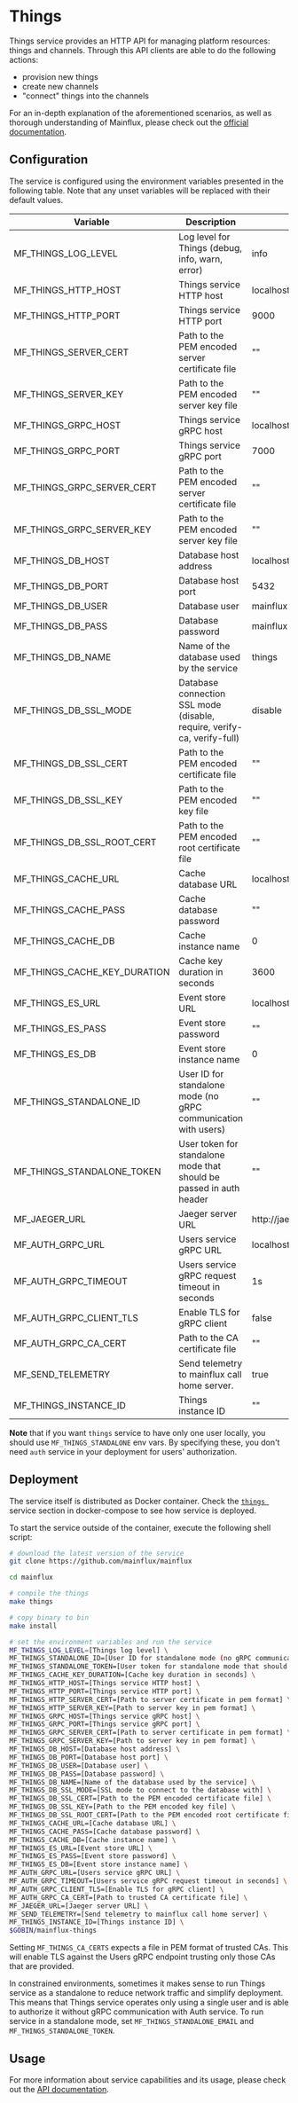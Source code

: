# Things

Things service provides an HTTP API for managing platform resources: things and channels.
Through this API clients are able to do the following actions:

- provision new things
- create new channels
- "connect" things into the channels

For an in-depth explanation of the aforementioned scenarios, as well as thorough
understanding of Mainflux, please check out the [official documentation][doc].

## Configuration

The service is configured using the environment variables presented in the
following table. Note that any unset variables will be replaced with their
default values.

| Variable                     | Description                                                             | Default                        |
| ---------------------------- | ----------------------------------------------------------------------- | ------------------------------ |
| MF_THINGS_LOG_LEVEL          | Log level for Things (debug, info, warn, error)                         | info                           |
| MF_THINGS_HTTP_HOST          | Things service HTTP host                                                | localhost                      |
| MF_THINGS_HTTP_PORT          | Things service HTTP port                                                | 9000                           |
| MF_THINGS_SERVER_CERT        | Path to the PEM encoded server certificate file                         | ""                             |
| MF_THINGS_SERVER_KEY         | Path to the PEM encoded server key file                                 | ""                             |
| MF_THINGS_GRPC_HOST          | Things service gRPC host                                                | localhost                      |
| MF_THINGS_GRPC_PORT          | Things service gRPC port                                                | 7000                           |
| MF_THINGS_GRPC_SERVER_CERT   | Path to the PEM encoded server certificate file                         | ""                             |
| MF_THINGS_GRPC_SERVER_KEY    | Path to the PEM encoded server key file                                 | ""                             |
| MF_THINGS_DB_HOST            | Database host address                                                   | localhost                      |
| MF_THINGS_DB_PORT            | Database host port                                                      | 5432                           |
| MF_THINGS_DB_USER            | Database user                                                           | mainflux                       |
| MF_THINGS_DB_PASS            | Database password                                                       | mainflux                       |
| MF_THINGS_DB_NAME            | Name of the database used by the service                                | things                         |
| MF_THINGS_DB_SSL_MODE        | Database connection SSL mode (disable, require, verify-ca, verify-full) | disable                        |
| MF_THINGS_DB_SSL_CERT        | Path to the PEM encoded certificate file                                | ""                             |
| MF_THINGS_DB_SSL_KEY         | Path to the PEM encoded key file                                        | ""                             |
| MF_THINGS_DB_SSL_ROOT_CERT   | Path to the PEM encoded root certificate file                           | ""                             |
| MF_THINGS_CACHE_URL          | Cache database URL                                                      | localhost:6379                 |
| MF_THINGS_CACHE_PASS         | Cache database password                                                 | ""                             |
| MF_THINGS_CACHE_DB           | Cache instance name                                                     | 0                              |
| MF_THINGS_CACHE_KEY_DURATION | Cache key duration in seconds                                           | 3600                           |
| MF_THINGS_ES_URL             | Event store URL                                                         | localhost:6379                 |
| MF_THINGS_ES_PASS            | Event store password                                                    | ""                             |
| MF_THINGS_ES_DB              | Event store instance name                                               | 0                              |
| MF_THINGS_STANDALONE_ID      | User ID for standalone mode (no gRPC communication with users)          | ""                             |
| MF_THINGS_STANDALONE_TOKEN   | User token for standalone mode that should be passed in auth header     | ""                             |
| MF_JAEGER_URL                | Jaeger server URL                                                       | http://jaeger:14268/api/traces |
| MF_AUTH_GRPC_URL             | Users service gRPC URL                                                  | localhost:7001                 |
| MF_AUTH_GRPC_TIMEOUT         | Users service gRPC request timeout in seconds                           | 1s                             |
| MF_AUTH_GRPC_CLIENT_TLS      | Enable TLS for gRPC client                                              | false                          |
| MF_AUTH_GRPC_CA_CERT         | Path to the CA certificate file                                         | ""                             |
| MF_SEND_TELEMETRY            | Send telemetry to mainflux call home server.                            | true                           |
| MF_THINGS_INSTANCE_ID        | Things instance ID                                                      | ""                             |

**Note** that if you want `things` service to have only one user locally, you should use `MF_THINGS_STANDALONE` env vars. By specifying these, you don't need `auth` service in your deployment for users' authorization.

## Deployment

The service itself is distributed as Docker container. Check the [`things `](https://github.com/mainflux/mainflux/blob/master/docker/docker-compose.yml#L167-L194) service section in
docker-compose to see how service is deployed.

To start the service outside of the container, execute the following shell script:

```bash
# download the latest version of the service
git clone https://github.com/mainflux/mainflux

cd mainflux

# compile the things
make things

# copy binary to bin
make install

# set the environment variables and run the service
MF_THINGS_LOG_LEVEL=[Things log level] \
MF_THINGS_STANDALONE_ID=[User ID for standalone mode (no gRPC communication with auth)] \
MF_THINGS_STANDALONE_TOKEN=[User token for standalone mode that should be passed in auth header] \
MF_THINGS_CACHE_KEY_DURATION=[Cache key duration in seconds] \
MF_THINGS_HTTP_HOST=[Things service HTTP host] \
MF_THINGS_HTTP_PORT=[Things service HTTP port] \
MF_THINGS_HTTP_SERVER_CERT=[Path to server certificate in pem format] \
MF_THINGS_HTTP_SERVER_KEY=[Path to server key in pem format] \
MF_THINGS_GRPC_HOST=[Things service gRPC host] \
MF_THINGS_GRPC_PORT=[Things service gRPC port] \
MF_THINGS_GRPC_SERVER_CERT=[Path to server certificate in pem format] \
MF_THINGS_GRPC_SERVER_KEY=[Path to server key in pem format] \
MF_THINGS_DB_HOST=[Database host address] \
MF_THINGS_DB_PORT=[Database host port] \
MF_THINGS_DB_USER=[Database user] \
MF_THINGS_DB_PASS=[Database password] \
MF_THINGS_DB_NAME=[Name of the database used by the service] \
MF_THINGS_DB_SSL_MODE=[SSL mode to connect to the database with] \
MF_THINGS_DB_SSL_CERT=[Path to the PEM encoded certificate file] \
MF_THINGS_DB_SSL_KEY=[Path to the PEM encoded key file] \
MF_THINGS_DB_SSL_ROOT_CERT=[Path to the PEM encoded root certificate file] \
MF_THINGS_CACHE_URL=[Cache database URL] \
MF_THINGS_CACHE_PASS=[Cache database password] \
MF_THINGS_CACHE_DB=[Cache instance name] \
MF_THINGS_ES_URL=[Event store URL] \
MF_THINGS_ES_PASS=[Event store password] \
MF_THINGS_ES_DB=[Event store instance name] \
MF_AUTH_GRPC_URL=[Users service gRPC URL] \
MF_AUTH_GRPC_TIMEOUT=[Users service gRPC request timeout in seconds] \
MF_AUTH_GRPC_CLIENT_TLS=[Enable TLS for gRPC client] \
MF_AUTH_GRPC_CA_CERT=[Path to trusted CA certificate file] \
MF_JAEGER_URL=[Jaeger server URL] \
MF_SEND_TELEMETRY=[Send telemetry to mainflux call home server] \
MF_THINGS_INSTANCE_ID=[Things instance ID] \
$GOBIN/mainflux-things
```

Setting `MF_THINGS_CA_CERTS` expects a file in PEM format of trusted CAs. This will enable TLS against the Users gRPC endpoint trusting only those CAs that are provided.

In constrained environments, sometimes it makes sense to run Things service as a standalone to reduce network traffic and simplify deployment. This means that Things service
operates only using a single user and is able to authorize it without gRPC communication with Auth service.
To run service in a standalone mode, set `MF_THINGS_STANDALONE_EMAIL` and `MF_THINGS_STANDALONE_TOKEN`.

## Usage

For more information about service capabilities and its usage, please check out
the [API documentation](https://api.mainflux.io/?urls.primaryName=things-openapi.yml).

[doc]: https://docs.mainflux.io
